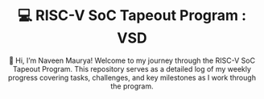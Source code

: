 <div align="center"> 
  
# 💻 RISC-V SoC Tapeout Program : VSD

</div>


<div align="center">
  
👋 Hi, I’m Naveen Maurya!
Welcome to my journey through the RISC-V SoC Tapeout Program.
This repository serves as a detailed log of my weekly progress covering tasks, challenges, and key milestones as I work through the program.
</div>
